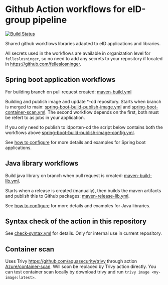 # Github Action workflows for eID-group pipeline
[![Build Status](https://github.com/felleslosninger/eid-github-workflows/actions/workflows/check-syntax.yml/badge.svg)](https://github.com/felleslosninger/eid-github-workflows/actions/workflows/check-syntax.yml)

Shared github workflows libraries adapted to eID applications and libraries.

All secrets used in the workflows are available in organization level for `felleslosninger`, so no need to add any secrets to your repository if located in https://github.com/felleslosninger.

## Spring boot application workflows
For building branch on pull request created: [maven-build.yml](.github/workflows/maven-build.yml)

Building and publish image and update *-cd repository. Starts when branch is merged to main: [spring-boot-build-publish-image.yml](.github/workflows/spring-boot-build-publish-image.yml) and [spring-boot-container-scan.yml](.github/workflows/spring-boot-container-scan.yml).
The second workflow depends on the first, both must be refert to as jobs in your application.

If you only need to publish to idporten-cd the script below contains both the workflows above [spring-boot-build-publish-image-config.yml](.github/workflows/spring-boot-build-publish-image-config.yml).

See [how to configure](docs/spring-boot-app.md) for more details and examples for Spring boot applications.

## Java library workflows
Build java library on branch when pull request is created: [maven-build-lib.yml](.github/workflows/maven-build-lib.yml).

Starts when a release is created (manually), then builds the maven artifacts and publish this to Github packages: [maven-release-lib.yml](.github/workflows/maven-release-lib.yml).

See [how to configure](docs/java-library.md) for more details and examples for Java libraries.

## Syntax check of the action in this repository
See [check-syntax.yml](.github/workflows/check-syntax.yml) for details. Only for internal use in current repository.

## Container scan
Uses Trivy https://github.com/aquasecurity/trivy through action [Azure/container-scan](https://github.com/Azure/container-scan). Will soon be replaced by Trivy action directly.
You can test container scan locally by download trivy and run `trivy image <my-image:latest>`.